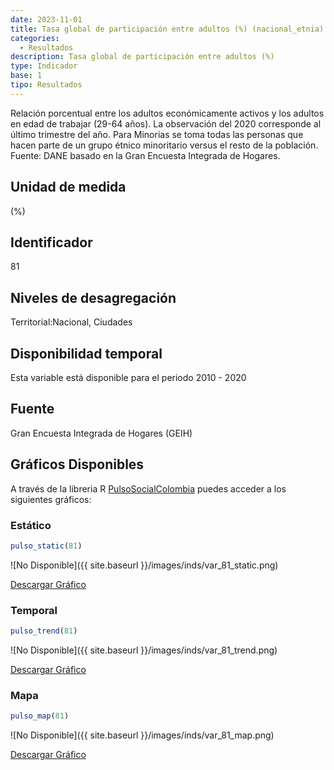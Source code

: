 ```yaml
---
date: 2023-11-01
title: Tasa global de participación entre adultos (%) (nacional_etnia)
categories:
  - Resultados
description: Tasa global de participación entre adultos (%)
type: Indicador
base: 1
tipo: Resultados
--- 
```


Relación porcentual entre los adultos económicamente activos y los adultos en edad de trabajar (29-64 años). La observación del 2020 corresponde al último trimestre del año. Para Minorias se toma todas las personas que hacen parte de un grupo étnico minoritario versus el resto de la población.
Fuente: DANE basado en la Gran Encuesta Integrada de Hogares.

## Unidad de medida
(%)

## Identificador
81

## Niveles de desagregación
Territorial:Nacional, Ciudades

## Disponibilidad temporal
Esta variable está disponible para el periodo 2010 - 2020

## Fuente
Gran Encuesta Integrada de Hogares (GEIH)

## Gráficos Disponibles

A través de la libreria R [PulsoSocialColombia](https://github.com/pulsosocialcolombia/PulsoSocialColombia) puedes acceder a los siguientes gráficos:

### Estático

``` R
pulso_static(81)
```

![No Disponible]({{ site.baseurl }}/images/inds/var_81_static.png)

<a href='{{ site.baseurl }}/images/inds/var_81_static.png'>Descargar Gráfico</a>

### Temporal

``` R
pulso_trend(81)
```

![No Disponible]({{ site.baseurl }}/images/inds/var_81_trend.png)

<a href='{{ site.baseurl }}/images/inds/var_81_trend.png'>Descargar Gráfico</a>

### Mapa

``` R
pulso_map(81)
```

![No Disponible]({{ site.baseurl }}/images/inds/var_81_map.png)

<a href='{{ site.baseurl }}/images/inds/var_81_map.png'>Descargar Gráfico</a>